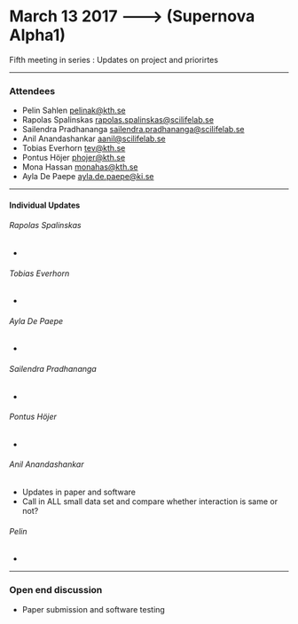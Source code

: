 # March 13 2017 ---> (Supernova Alpha1)

Fifth meeting in series : Updates on project and priorirtes

___


### Attendees
* Pelin Sahlen pelinak@kth.se
* Rapolas Spalinskas rapolas.spalinskas@scilifelab.se
* Sailendra Pradhananga sailendra.pradhananga@scilifelab.se
* Anil Anandashankar aanil@scilifelab.se
* Tobias Everhorn tev@kth.se
* Pontus Höjer phojer@kth.se
* Mona Hassan monahas@kth.se
* Ayla De Paepe ayla.de.paepe@ki.se
  
___

#### Individual Updates

###### Rapolas Spalinskas

* 

###### Tobias Everhorn

* 

###### Ayla De Paepe

* 

###### Sailendra Pradhananga 

* 

###### Pontus Höjer

* 

###### Anil Anandashankar

* Updates in paper and software 
* Call in ALL small data set and compare whether interaction is same or not?

###### Pelin

* 
___

### Open end discussion 
 
* Paper submission and software testing
